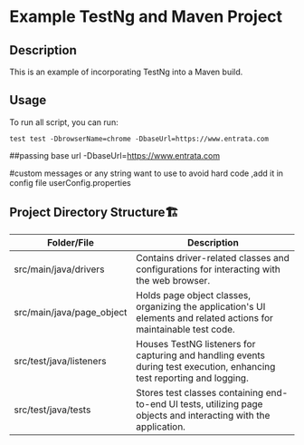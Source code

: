 # Example TestNg and Maven Project

## Description

This is an example of incorporating TestNg into a Maven build.

## Usage

To run all script, you can run:
```agsl
test test -DbrowserName=chrome -DbaseUrl=https://www.entrata.com
```

##passing base url
-DbaseUrl=https://www.entrata.com


#custom messages or any string want to use to avoid hard code ,add it in config file
userConfig.properties


## Project Directory Structure🏗️

| Folder/File               | Description                                                                                                            |
|---------------------------| ---------------------------------------------------------------------------------------------------------------------- |
| src/main/java/drivers     | Contains driver-related classes and configurations for interacting with the web browser.                             |
| src/main/java/page_object | Holds page object classes, organizing the application's UI elements and related actions for maintainable test code.   |
| src/test/java/listeners    | Houses TestNG listeners for capturing and handling events during test execution, enhancing test reporting and logging. |
| src/test/java/tests       | Stores test classes containing end-to-end UI tests, utilizing page objects and interacting with the application.      |
